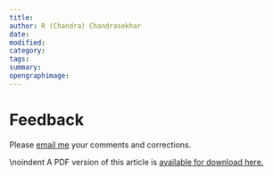 ```yaml
---
title: 
author: R (Chandra) Chandrasekhar
date: 
modified: 
category: 
tags: 
summary: 
opengraphimage: 
---
```




# Feedback

Please [email me](mailto:feedback.swanlotus@gmail.com) your comments and
corrections.

\noindent A PDF version of this article is [available for download here.]({attach}./blogfilename.pdf)
